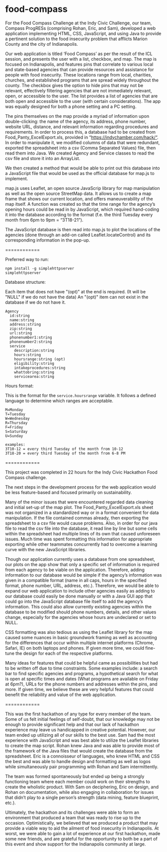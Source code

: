 food-compass
============

For the Food Compass Challenge at the Indy Civic Challenge, our team, Compass ProgRESs (comprising Rohan, Eric, and Sam), developed a web application implementing HTML, CSS, JavaScript, and using Java to provide a pertinent solution to the food insecurity problem that afflicts Marion County and the city of Indianapolis. 

Our web application is titled ‘Food Compass’ as per the result of the ICL session, and presents the user with a list, checkbox, and map. The map is focused on Indianapolis, and features pins that correlate to various local and state-based agencies that can provide resources and assistance for people with food insecurity. These locations range from local, charities, churches, and established programs that are spread widely throughout the county. The checkbox gives the option to hide pins that may not be relevant, effectively filtering agencies that are not immediately relevant, open, or accessible to the user. The list provides a list of agencies that are both open and accessible to the user (with certain considerations). The app was equally designed for both a phone setting and a PC setting.

The pins themselves on the map provide a myriad of information upon double-clicking: the name of the agency, its address, phone number, website URL, distance, and relevant information regarding procedures and requirements. In order to process this, a database had to be created from Food_Panty_ExcelExport.xls, provided in “https://indychamber.com/hack/“. In order to manipulate it, we modified columns of data that were redundant, exported the spreadsheet into a csv (Comma Separated Values) file, then read them into Java. We created Agency and Service classes to read the csv file and store it into an ArrayList.

We then created a method that would be able to print out this database into a JavaScript file that would be used as the official database for map.js to implement. 

map.js uses Leaflet, an open source JavaScrip library for map manipulation as well as the open source StreetMap data. It allows us to create a map frame that shows our current location, and offers maneuverability of the map itself. A function was created so that the time range for the agency’s opening hours could be read in by JavaScript, which required hand-coding it into the database according to the format (f.e. the third Tuesday every month from 6pm to 9pm = “3T18-21”).

The JavaScript database is then read into map.js to plot the locations of the agencies (done through an add-on called Leaflet.locateControl) and its  corresponding information in the pop-up.

============

Preferred way to run:

```
npm install -g simplehttpserver
simplehttpserver
```

Database structure:

Each item that does not have "(opt)" at the end is required.
(It will be "NULL" if we do not have the data)
An "(opt)" item can not exist in the database if we do not have it.

```
Agency
  id:string
  name:string
  address:string
  zip:string
  url:string
  phonenumber1:string
  phonenumber2:string
  service
    description:string
    hours:string
    hoursrange:string (opt)
    eligibility:string
    intakeprocedures:string
    whattobring:string
    servicearea:string
```

Hours format:

This is the format for the `service.hoursrange` variable.
It follows a defined language to determine which ranges are acceptable.

```
M=Monday
T=Tuesday
W=Wednesday
R=Thursday
F=Friday
S=Saturday
U=Sunday

examples:
3T10-12 = every third Tuesday of the month from 10-12
3T18-20 = every third Tuesday of the month from 6-8 PM
```

============

This project was completed in 22 hours for the Indy Civic Hackathon Food Compass challenge.

The next steps in the development process for the web application would be less feature-based and focused primarily on sustainability. 

Many of the minor issues that were encountered regarded data cleaning and initial set-up of the map plot. The Food_Panty_ExcelExport.xls sheet was not organized in a standardized way or in a format convenient for data manipulation. If the file contained commas already, then exporting the spreadsheet to a csv file would cause problems. Also, in order for our java file to read the csv file  into the database, it read line by line but some cells within the spreadsheet had multiple lines of its own that caused unforeseen issues. Much time was spent formatting this information for appropriate exporting while other teammates concurrently had to overcome a learning curve with the new JavaScript libraries.

Though our application currently uses a database from one spreadsheet, our plots on the app show that only a specific set of information is required from each agency to be viable on the application. Therefore, adding information to our database would be simple if the agency’s information was given in a compatible format (name in all caps, hours in the specified format, phone number, URL, address, etc.). Therefore, we would be able to expand our web application to include other agencies easily as adding to our database could easily be done manually or with a Java GUI app that could go into the JavaScript database file itself to add the agency’s information. This could also allow currently existing agencies within the database to be modified should phone numbers, details, and other values change, especially for the agencies whose hours are undeclared or set to NULL.

CSS formatting was also tedious as using the Leaflet library for the map caused some nuances in basic groundwork framing as well as accounting for the differences that occur within multiple internet platforms (Chrome, Safari, IE) on both laptops and phones. If given more time, we could fine-tune the design for each of the respective platforms. 

Many ideas for features that could be helpful came as possibilities but had to be written off due to time constraints. Some examples include: a search bar to find specific agencies and programs, a hypothetical search for what is open at specific times and dates (What programs are available on Friday at 6pm?), URLs for the phone numbers and addresses within the pins, and more.  If given time, we believe these are very helpful features that could benefit the reliability and value of the web application. 

============

This was the first hackathon of any type for every member of the team. Some of us felt initial feelings of self-doubt, that our knowledge may not be enough to provide significant help and that our lack of hackathon experience may leave us handicapped in creative potential. However, our team ended up utilizing all of our skills to the best use. Sam had the most experience with JavaScript and was best able to utilize the Leaflet libraries to create the map script. Rohan knew Java and was able to provide most of the framework of the Java files that would create the database from the spreadsheet. Eric is a connoisseur of languages, who knew HTML and CSS the best and was able to handle design and formatting as well as logos while simultaneously pair programming with Rohan and Sam intermittently. 

The team was formed spontaneously but ended up being a strongly functioning team where each member could work on their strengths to create the wholistic product. With Sam on deciphering, Eric on design, and Rohan on documentation, while also engaging in collaboration for issues that didn’t play to a single person’s strength (data mining, feature blueprint, etc.).

Ultimately, the hackathon and its challenges were able to form an environment that produced a team that was ready to rise up to the occasion. Optimistically, we believed that we produced a product that may provide a viable way to aid the ailment of food insecurity in Indianapolis. At worst, we were able to gain a lot of experience at our first hackathon, made some new friends, and are grateful for the opportunity to both be a part of this event and show support for the Indianapolis community at large.
